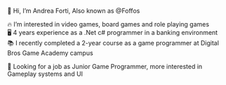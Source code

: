 👋 Hi, I’m Andrea Forti, Also known as @Foffos

🔥 I’m interested in video games, board games and role playing games</br>
🖥️ 4 years experience as a .Net c# programmer in a banking environment</br>
📚 I recently completed a 2-year course as a game programmer at Digital Bros Game Academy campus

👀 Looking for a job as Junior Game Programmer, more interested in Gameplay systems and UI
